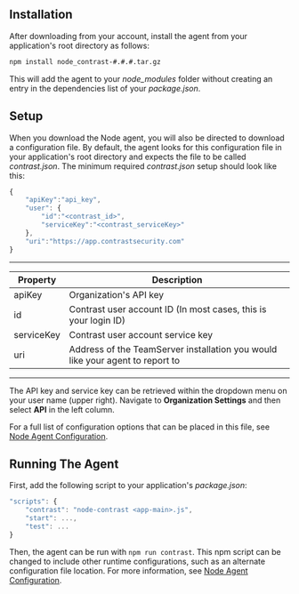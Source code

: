 <!--
title: "Node.js Agent Installation"
description: "Installing the Node.js Agent"
tags: "NodeJS agent installation"
-->

## Installation
After downloading from your account, install the agent from your application's root directory as follows:
``` sh
npm install node_contrast-#.#.#.tar.gz
```
This will add the agent to your *node_modules* folder without creating an entry in the dependencies list of your *package.json*.

## Setup
When you download the Node agent, you will also be directed to download a configuration file. By default, the agent looks for this configuration file in your application's root directory and expects the file to be called *contrast.json*.
The minimum required *contrast.json* setup should look like this:
``` javascript
{
    "apiKey":"api_key",
    "user": {
        "id":"<contrast_id>",
        "serviceKey":"<contrast_serviceKey>"
    },
    "uri":"https://app.contrastsecurity.com"
}
```

---

 Property                | Description
------------------------ | ------------
apiKey                   | Organization's API key
id                       | Contrast user account ID (In most cases, this is your login ID)
serviceKey               | Contrast user account service key
uri                      | Address of the TeamServer installation you would like your agent to report to

---

The API key and service key can be retrieved within the dropdown menu on your user name (upper right). Navigate to **Organization Settings** and then select **API** in the left column.

For a full list of configuration options that can be placed in this file, see [Node Agent Configuration](installation-node.html#config).

## Running The Agent
First, add the following script to your application's *package.json*:

``` javascript
"scripts": {
	"contrast": "node-contrast <app-main>.js",
	"start": ...,
	"test": ...
}
```

Then, the agent can be run with ```npm run contrast```. This npm script can be changed to include other runtime configurations, such as an alternate configuration file location. For more information, see [Node Agent Configuration](installation-node.html#config).

